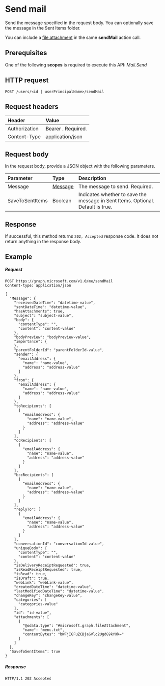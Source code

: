 # Send mail

Send the message specified in the request body. You can optionally save the message in the Sent Items folder.

You can include a [file attachment](../resources/fileattachment.md) in the same **sendMail** action call.

## Prerequisites
One of the following **scopes** is required to execute this API: *Mail.Send*

## HTTP request
<!-- { "blockType": "ignored" } -->
```http
POST /users/<id | userPrincipalName>/sendMail
```
## Request headers
| Header       | Value |
|:---------------|:--------|
| Authorization  | Bearer <token>. Required.  |
| Content-Type  | application/json  |

## Request body
In the request body, provide a JSON object with the following parameters.

| Parameter	   | Type	|Description|
|:---------------|:--------|:----------|
|Message|[Message](../resources/message.md)|The message to send. Required.|
|SaveToSentItems|Boolean|Indicates whether to save the message in Sent Items. Optional. Default is true.|

## Response
If successful, this method returns `202, Accepted` response code. It does not return anything in the response body.

## Example

##### Request

<!-- {
  "blockType": "request",
  "name": "user_sendmail"
}-->
```http
POST https://graph.microsoft.com/v1.0/me/sendMail
Content-type: application/json

{
  "Message": {
    "receivedDateTime": "datetime-value",
    "sentDateTime": "datetime-value",
    "hasAttachments": true,
    "subject": "subject-value",
    "body": {
      "contentType": "",
      "content": "content-value"
    },
    "bodyPreview": "bodyPreview-value",
    "importance": {
    },
    "parentFolderId": "parentFolderId-value",
    "sender": {
      "emailAddress": {
        "name": "name-value",
        "address": "address-value"
      }
    },
    "from": {
      "emailAddress": {
        "name": "name-value",
        "address": "address-value"
      }
    },
    "toRecipients": [
      {
        "emailAddress": {
          "name": "name-value",
          "address": "address-value"
        }
      }
    ],
    "ccRecipients": [
      {
        "emailAddress": {
          "name": "name-value",
          "address": "address-value"
        }
      }
    ],
    "bccRecipients": [
      {
        "emailAddress": {
          "name": "name-value",
          "address": "address-value"
        }
      }
    ],
    "replyTo": [
      {
        "emailAddress": {
          "name": "name-value",
          "address": "address-value"
        }
      }
    ],
    "conversationId": "conversationId-value",
    "uniqueBody": {
      "contentType": "",
      "content": "content-value"
    },
    "isDeliveryReceiptRequested": true,
    "isReadReceiptRequested": true,
    "isRead": true,
    "isDraft": true,
    "webLink": "webLink-value",
    "createdDateTime": "datetime-value",
    "lastModifiedDateTime": "datetime-value",
    "changeKey": "changeKey-value",
    "categories": [
      "categories-value"
    ],
    "id": "id-value",
    "attachments": [
      {
        "@odata.type": "#microsoft.graph.fileAttachment",
        "name": "menu.txt",
        "contentBytes": "bWFjIGFuZCBjaGVlc2UgdG9kYXk="
      }
    ]
  },
  "SaveToSentItems": true
}
```

##### Response

<!-- {
  "blockType": "response",
  "truncated": true
} -->
```http
HTTP/1.1 202 Accepted
```

<!-- uuid: 8fcb5dbc-d5aa-4681-8e31-b001d5168d79
2015-10-25 14:57:30 UTC -->
<!-- {
  "type": "#page.annotation",
  "description": "user: sendMail",
  "keywords": "",
  "section": "documentation",
  "tocPath": ""
}-->

